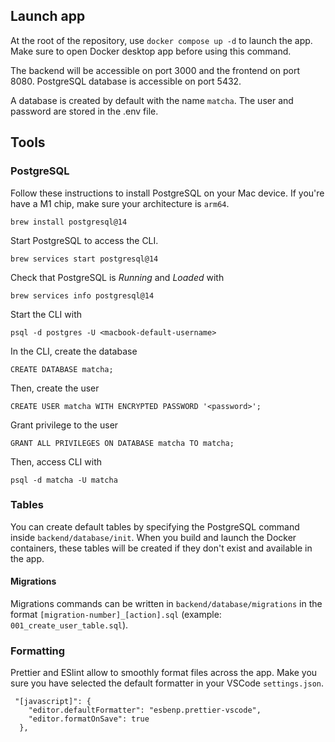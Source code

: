 ## Launch app

At the root of the repository, use `docker compose up -d` to launch the app. Make sure to open Docker desktop app before using this command.

The backend will be accessible on port 3000 and the frontend on port 8080. PostgreSQL database is accessible on port 5432.

A database is created by default with the name `matcha`. The user and password are stored in the .env file.

## Tools

### PostgreSQL

Follow these instructions to install PostgreSQL on your Mac device. If you're have a M1 chip, make sure your architecture is `arm64`.

```
brew install postgresql@14
```

Start PostgreSQL to access the CLI.
```
brew services start postgresql@14
```

Check that PostgreSQL is *Running* and *Loaded* with 
```
brew services info postgresql@14
```

Start the CLI with
```
psql -d postgres -U <macbook-default-username>
```

In the CLI, create the database
```
CREATE DATABASE matcha;
```

Then, create the user
```
CREATE USER matcha WITH ENCRYPTED PASSWORD '<password>';
```

Grant privilege to the user
```
GRANT ALL PRIVILEGES ON DATABASE matcha TO matcha;
```

Then, access CLI with
```
psql -d matcha -U matcha
```

### Tables

You can create default tables by specifying the PostgreSQL command inside `backend/database/init`. When you build and launch the Docker containers, these tables will be created if they don't exist and available in the app.

#### Migrations

Migrations commands can be written in `backend/database/migrations` in the format `[migration-number]_[action].sql` (example: `001_create_user_table.sql`).

### Formatting

Prettier and ESlint allow to smoothly format files across the app. Make you sure you have selected the default formatter in your VSCode `settings.json`. 

```
 "[javascript]": {
    "editor.defaultFormatter": "esbenp.prettier-vscode",
    "editor.formatOnSave": true
  },
```
